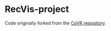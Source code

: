 # RecVis-project

Code originally forked from the [CoVR repository](https://github.com/lucas-ventura/CoVR).

